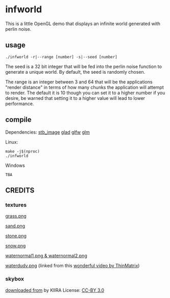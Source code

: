 # infworld

This is a little OpenGL demo that displays an infinite world generated with
perlin noise.

## usage

```
./infworld -r|--range [number] -s|--seed [number]
```

The seed is a 32 bit integer that will be fed into the perlin noise function
to generate a unique world. By default, the seed is randomly chosen.

The range is an integer between 3 and 64 that will be the applications
"render distance" in terms of how many chunks the application will attempt
to render. The default it is 10 though you can set it to a higher number if you
desire, be warned that setting it to a higher value will lead to lower
performance.

## compile

Dependencies:
[stb_image](https://github.com/nothings/stb/blob/master/stb_image.h)
[glad](https://github.com/Dav1dde/glad)
[glfw](https://github.com/glfw/glfw)
[glm](https://github.com/g-truc/glm)

Linux:
```
make -j$(nproc)
./infworld
```

Windows
```
TBA
```

## CREDITS

### textures
[grass.png](https://opengameart.org/content/seamless-grass-texture)

[sand.png](https://opengameart.org/content/seamless-beach-sand)

[stone.png](https://opengameart.org/node/15623)

[snow.png](https://opengameart.org/content/seamless-snow-texture-0)

[waternormal1.png & waternormal2.png](https://watersimulation.tumblr.com/post/115928250077/scrolling-normal-maps)

[waterdudv.png](https://www.dropbox.com/sh/lwvm5i223cwd5ue/AADedi_y3XTQ_j2aD2oH4DLKa?dl=0)
(linked from this [wonderful video by ThinMatrix](https://www.youtube.com/watch?v=7T5o4vZXAvI))

### skybox
[downloaded from](https://opengameart.org/content/sky-box-sunny-day)
by KIIRA
License: [CC-BY 3.0](https://creativecommons.org/licenses/by/3.0/)
